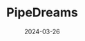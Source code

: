 ---  
layout: startup_page  
title: "PipeDreams"  
id: "pipedreams.com"  
permalink: "/pipedreamspipedreams.com03262024/"  
website: "https://www.pipedreams.com/"  
funding_round: "Series A"  
funding_amount: "$25.5M"  
investors: "Canvas Ventures, Plural, Tony Xu, Thomas Layton, Allison Pickens"  
about: "PipeDreams is a vertically integrated home services provider that acquires leading businesses in local markets, employs all its tradespeople, and integrates its proprietary technology stack to improve their earnings, productivity, and quality of life while delivering great services for customers. Its AI platform optimizes job routes, scheduling, and inventory management, resulting in a 30% average earnings increase for technicians and 100% organic growth in 24 months."  
markets: "Home Services, Consumer Services, Information Technology, Internet, Service Industry"  
hq: "Alameda, California, United States"  
founded_year: "2020"  
linkedin: "https://www.linkedin.com/company/pipedreams-ventures"  
twitter: ""  
instagram: ""  
facebook: ""  
crunchbase: "https://www.crunchbase.com/organization/pipedreams-ventures"  
pitchbook: ""  

date_display: "26-Mar-2024"  
date: "2024-03-26"

# SEO Optimization  
meta_title: "PipeDreams - Series A Funding ($25.5M)"  
meta_description: "PipeDreams, PipeDreams is a vertically integrated home services provider that acquires leading businesses in local markets, employs all its tradespeople, and inte..."  
meta_keywords: "PipeDreams, Home Services, Consumer Services, Information Technology, Internet, Service Industry, Series A funding"  
canonical_url: "https://startup.projectstartups.com/pipedreamspipedreams.com03262024/"  
---